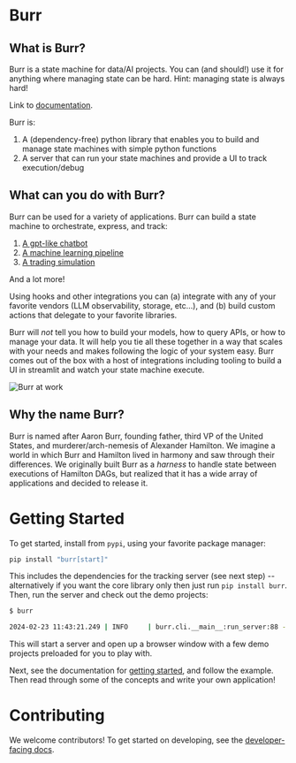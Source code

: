 # Burr

## What is Burr?

Burr is a state machine for data/AI projects. You can (and should!) use it for anything where managing state can be hard. Hint: managing state
is always hard!

Link to [documentation](https://studious-spork-n8kznlw.pages.github.io/).

Burr is:
1. A (dependency-free) python library that enables you to build and manage state machines with simple python functions
2. A server that can run your state machines and provide a UI to track execution/debug

## What can you do with Burr?

Burr can be used for a variety of applications. Burr can build a state machine to orchestrate, express, and track:

1. [A gpt-like chatbot](examples/gpt)
2. [A machine learning pipeline](examples/ml_training)
3. [A trading simulation](examples/simulation)

And a lot more!

Using hooks and other integrations you can (a) integrate with any of your favorite vendors (LLM observability, storage, etc...), and
(b) build custom actions that delegate to your favorite libraries.

Burr will _not_ tell you how to build your models, how to query APIs, or how to manage your data. It will help you tie all these together
in a way that scales with your needs and makes following the logic of your system easy. Burr comes out of the box with a host of integrations
including tooling to build a UI in streamlit and watch your state machine execute.

![Burr at work](./chatbot.gif)

## Why the name Burr?

Burr is named after Aaron Burr, founding father, third VP of the United States, and murderer/arch-nemesis of Alexander Hamilton.
We imagine a world in which Burr and Hamilton lived in harmony and saw through their differences. We originally
built Burr as a _harness_ to handle state between executions of Hamilton DAGs,
but realized that it has a wide array of applications and decided to release it.

# Getting Started

To get started, install from `pypi`, using your favorite package manager:

```bash
pip install "burr[start]"
```

This includes the dependencies for the tracking server (see next step) -- alternatively if you want the core library only then just run `pip install burr`.
Then, run the server and check out the demo projects:

```bash
$ burr

2024-02-23 11:43:21.249 | INFO     | burr.cli.__main__:run_server:88 - Starting server on port 7241
```

This will start a server and open up a browser window with a few demo projects preloaded for you to play with.

Next, see the documentation for [getting started](https://studious-spork-n8kznlw.pages.github.io/getting_started/simple-example.html), and follow the example.
Then read through some of the concepts and write your own application!

# Contributing

We welcome contributors! To get started on developing, see the [developer-facing docs](https://studious-spork-n8kznlw.pages.github.io/contributing).
